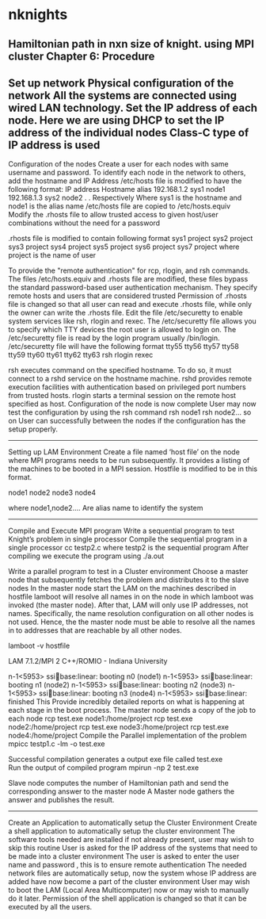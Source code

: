 # nknights
Hamiltonian path in nxn size of knight. using MPI cluster
Chapter 6: Procedure
-----------------
Set up network 
Physical configuration of the network
All the systems are connected using wired LAN technology.
Set the IP address of each node.
Here we are using  DHCP to set the IP address of the individual nodes
Class-C type of IP address is used
-----------------
Configuration of the nodes
Create a user for each nodes with same username and password.
To identify each node in the network to others, add the hostname and IP Address
/etc/hosts file is modified to have the following format: 
IP address     Hostname         alias 
192.168.1.2         sys1         node1 
192.168.1.3         sys2         node2 
. . 
Respectively 
Where sys1 is the hostname and node1 is the alias name
/etc/hosts file are copied to /etc/hosts.equiv  
Modify the .rhosts file to allow trusted access to given host/user combinations without the need for a password

.rhosts file is modified to contain following format
sys1    project
sys2    project
sys3    project
sys4    project
sys5    project
sys6    project
sys7    project         where project is the name of user

To provide the "remote authentication"  for  rcp, rlogin, and rsh commands. The files /etc/hosts.equiv and .rhosts file are modified, these files bypass the standard password-based user authentication mechanism. They specify remote hosts and users that are considered trusted 
Permission of  .rhosts file is changed so that all user can read and execute .rhosts file, while only the owner can write the .rhosts file. 
Edit the file /etc/securetty to enable system services like rsh, rlogin and rexec. 
The /etc/securetty file allows you to specify which TTY devices the root user is allowed to login on. The /etc/securetty file is read by the login program usually /bin/login. 
/etc/securetty file will have the following format
tty55
tty56
tty57
tty58
tty59
tty60
tty61
tty62
tty63
rsh
rlogin
rexec

rsh executes command on the specified hostname. To do so, it must connect to a rshd service on the hostname machine. rshd provides remote execution facilities with authentication based on privileged port numbers from trusted hosts. rlogin starts a terminal session on the remote host specified as host.
Configuration of the node is now complete 
User may now test the configuration by using the rsh command
rsh node1
rsh node2… so on
User can successfully between the nodes if the configuration has the setup properly.

-----------------
Setting up LAM Environment 
Create a file named ‘host file’ on the node where MPI programs needs to be run subsequently. It provides a listing of the machines to be booted in a MPI session.
Hostfile is modified to be in this format.

node1
node2
node3
node4

where node1,node2…. Are alias name to identify the system

-----------------
Compile and Execute MPI program
Write a sequential program to test Knight’s problem in single processor
Compile the sequential program in a single processor 
cc testp2.c
where testp2 is the sequential program 
After compiling we execute the program using 
./a.out

Write a parallel program to test in a Cluster environment
Choose a master node that subsequently fetches the problem and distributes it to the slave nodes
In the master node start the LAM on the machines described in hostfile
lamboot will resolve all names in <hostfile> on the node in which lamboot was invoked (the master node). After that, LAM will only use IP addresses, not names. Specifically, the name resolution configuration on all other nodes is not used. Hence, the the master  node must be able to resolve all the names in <hosfilet> to addresses that are reachable by all other nodes.

lamboot -v hostfile

LAM 7.1.2/MPI 2 C++/ROMIO - Indiana University

n-1<5953> ssi:boot:base:linear: booting n0 (node1)
n-1<5953> ssi:boot:base:linear: booting n1 (node2)
n-1<5953> ssi:boot:base:linear: booting n2 (node3)
n-1<5953> ssi:boot:base:linear: booting n3 (node4)
n-1<5953> ssi:boot:base:linear: finished
This Provide incredibly detailed reports on what is happening at each stage in the boot process.
The master node sends a copy  of the job to each node 
 rcp test.exe node1:/home/project
 rcp test.exe node2:/home/project
 rcp test.exe node3:/home/project
      rcp test.exe node4:/home/project
Compile the Parallel implementation of the problem 
mpicc testp1.c -lm -o test.exe

Successful compilation generates a output exe file called test.exe  
Run the output of compiled program
mpirun -np 2 test.exe

Slave node computes the number of Hamiltonian path and send the corresponding answer to the master node
A Master node gathers the answer and publishes the result.


-----------------
Create an Application to automatically setup the Cluster Environment
Create a shell application to automatically setup the cluster environment
The  software tools needed are installed if not already present, user may wish to skip this routine
User is asked for the IP address of the systems that need to be made into a cluster environment
The user is asked to enter the user name and password , this is to ensure remote authentication
The needed network files are automatically setup, now the system whose IP address are added have now become a part of the cluster environment
User may wish to boot the   LAM (Local Area Multicomputer) now or may wish to manually do it later.
Permission of the shell application is changed so that it can be executed by all the users.
